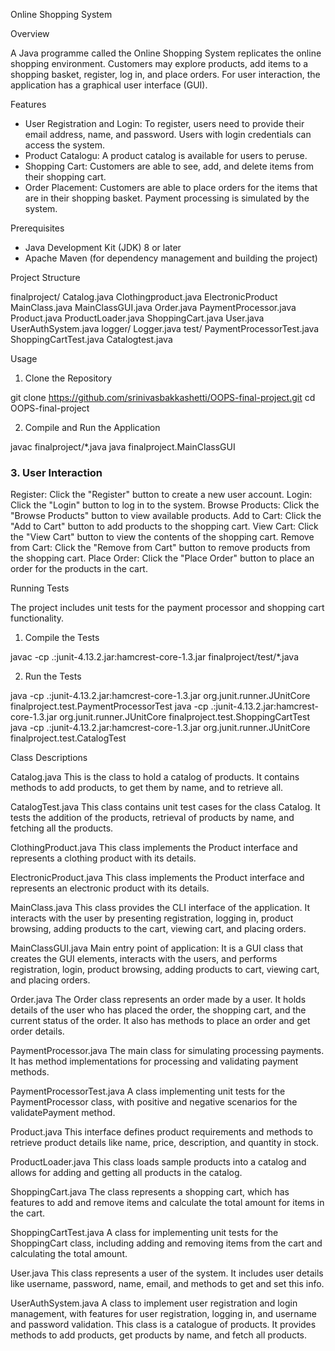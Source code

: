 Online Shopping System

Overview

A Java programme called the Online Shopping System replicates the online shopping environment. Customers may explore products, add items to a shopping basket, register, log in, and place orders. For user interaction, the application has a graphical user interface (GUI).

Features

- User Registration and Login: To register, users need to provide their email address, name, and password. Users with login credentials can access the system.
- Product Catalogu: A product catalog is available for users to peruse.
- Shopping Cart: Customers are able to see, add, and delete items from their shopping cart.
- Order Placement: Customers are able to place orders for the items that are in their shopping basket. Payment processing is simulated by the system.

Prerequisites

- Java Development Kit (JDK) 8 or later
- Apache Maven (for dependency management and building the project)

Project Structure

finalproject/
Catalog.java
Clothingproduct.java
ElectronicProduct
MainClass.java
MainClassGUI.java
Order.java
PaymentProcessor.java
Product.java
ProductLoader.java
ShoppingCart.java
User.java
UserAuthSystem.java
logger/
Logger.java
test/
PaymentProcessorTest.java
ShoppingCartTest.java
Catalogtest.java


Usage

1. Clone the Repository

git clone https://github.com/srinivasbakkashetti/OOPS-final-project.git
cd OOPS-final-project


2. Compile and Run the Application


javac finalproject/*.java
java finalproject.MainClassGUI


### 3. User Interaction

Register: Click the "Register" button to create a new user account.
Login: Click the "Login" button to log in to the system.
Browse Products: Click the "Browse Products" button to view available products.
Add to Cart: Click the "Add to Cart" button to add products to the shopping cart.
View Cart: Click the "View Cart" button to view the contents of the shopping cart.
Remove from Cart: Click the "Remove from Cart" button to remove products from the shopping cart.
Place Order: Click the "Place Order" button to place an order for the products in the cart.

Running Tests

The project includes unit tests for the payment processor and shopping cart functionality.

1. Compile the Tests

javac -cp .:junit-4.13.2.jar:hamcrest-core-1.3.jar finalproject/test/*.java


2. Run the Tests

java -cp .:junit-4.13.2.jar:hamcrest-core-1.3.jar org.junit.runner.JUnitCore finalproject.test.PaymentProcessorTest
java -cp .:junit-4.13.2.jar:hamcrest-core-1.3.jar org.junit.runner.JUnitCore finalproject.test.ShoppingCartTest
java -cp .:junit-4.13.2.jar:hamcrest-core-1.3.jar org.junit.runner.JUnitCore finalproject.test.CatalogTest



Class Descriptions

Catalog.java
This is the class to hold a catalog of products. It contains methods to add products, to get them by name, and to retrieve all.

CatalogTest.java
This class contains unit test cases for the class Catalog. It tests the addition of the products, retrieval of products by name, and fetching all the products.

ClothingProduct.java
This class implements the Product interface and represents a clothing product with its details.

ElectronicProduct.java
This class implements the Product interface and represents an electronic product with its details.

MainClass.java
This class provides the CLI interface of the application. It interacts with the user by presenting registration, logging in, product browsing, adding products to the cart, viewing cart, and placing orders.

MainClassGUI.java
Main entry point of application: It is a GUI class that creates the GUI elements, interacts with the users, and performs registration, login, product browsing, adding products to cart, viewing cart, and placing orders.

Order.java
The Order class represents an order made by a user. It holds details of the user who has placed the order, the shopping cart, and the current status of the order. It also has methods to place an order and get order details.

PaymentProcessor.java
The main class for simulating processing payments. It has method implementations for processing and validating payment methods.

PaymentProcessorTest.java
A class implementing unit tests for the PaymentProcessor class, with positive and negative scenarios for the validatePayment method.

Product.java
This interface defines product requirements and methods to retrieve product details like name, price, description, and quantity in stock.

ProductLoader.java
This class loads sample products into a catalog and allows for adding and getting all products in the catalog.

ShoppingCart.java
The class represents a shopping cart, which has features to add and remove items and calculate the total amount for items in the cart.

ShoppingCartTest.java
A class for implementing unit tests for the ShoppingCart class, including adding and removing items from the cart and calculating the total amount.

User.java
This class represents a user of the system. It includes user details like username, password, name, email, and methods to get and set this info.

UserAuthSystem.java
A class to implement user registration and login management, with features for user registration, logging in, and username and password validation.
This class is a catalogue of products. It provides methods to add products, get products by name, and fetch all products.


